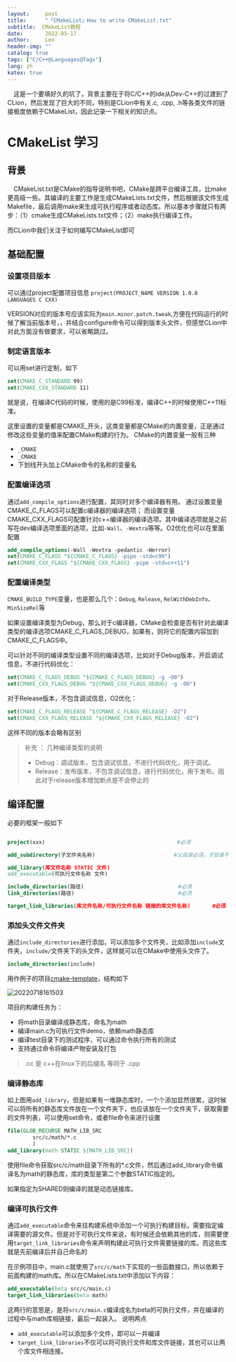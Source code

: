 ```yaml
---
layout:     post
title:      "「CMakeList」How to write CMakeList.txt"
subtitle:  CMakeList教程
date:       2022-05-17
author:     Leo
header-img: ""
catalog: true
tags: ["C/C++@Languages@Tags"]
lang: zh
katex: true
---
```


&emsp;这是一个要填好久的坑了，背景主要在于将C/C++的ide从Dev-C++的过渡到了CLion，然后发现了巨大的不同，特别是CLion中有关.c, .cpp, .h等各类文件的链接极度依赖于CMakeList，因此记录一下相关的知识点。

# CMakeList 学习


## 背景

&emsp;CMakeList.txt是CMake的指导说明书吧，CMake是跨平台编译工具，比make更高级一些。其编译的主要工作是生成CMakeLists.txt文件，然后根据该文件生成Makefile，最后调用make来生成可执行程序或者动态库。所以基本步骤就只有两步：（1）cmake生成CMakeLists.txt文件；（2）make执行编译工作。

而CLion中我们关注于如何编写CMakeList即可

## 基础配置

### 设置项目版本

可以通过project配置项目信息
`project(PROJECT_NAME VERSION 1.0.0 LANGUAGES C CXX)`

VERSION对应的版本号应该实际为`main.minor.patch.tweak`,方便在代码运行的时候了解当前版本号，，并结合configure命令可以得到版本头文件，但感觉CLion中对此方面没有做要求，可以省略跳过。

### 制定语言版本

可以用set进行定制，如下

```Cmake
set(CMAKE_C_STANDARD 99)
set(CMAKE_CXX_STANDARD 11)
```

就是说，在编译C代码的时候，使用的是C99标准，编译C++的时候使用C++11标准。

这里设置的变量都是CMAKE_开头，这类变量都是CMake的内置变量，正是通过修改这些变量的值来配置CMake构建的行为。
CMake的内置变量一般有三种

* `_CMAKE`
*  `_CMAKE`
*  下划线开头加上CMake命令的名称的变量名

### 配置编译选项

通过`add_compile_options`进行配置，其同时对多个编译器有用。 通过设置变量CMAKE_C_FLAGS可以配置c编译器的编译选项； 而设置变量CMAKE_CXX_FLAGS可配置针对c++编译器的编译选项。其中编译选项就是之前写在dev编译选项里面的选项，比如`-Wall`、`-Wextra`等等。O2优化也可以在里面配置

```Cmake
add_compile_options(-Wall -Wextra -pedantic -Werror)
set(CMAKE_C_FLAGS "${CMAKE_C_FLAGS} -pipe -std=c99")
set(CMAKE_CXX_FLAGS "${CMAKE_CXX_FLAGS} -pipe -std=c++11")
```

### 配置编译类型

`CMAKE_BUILD_TYPE`变量，也是那么几个：`Debug`, `Release`, `RelWithDebInfo`、`MinSizeRel`等

如果设置编译类型为Debug，那么对于c编译器，CMake会检查是否有针对此编译类型的编译选项CMAKE_C_FLAGS_DEBUG，如果有，则将它的配置内容加到CMAKE_C_FLAGS中。

可以针对不同的编译类型设置不同的编译选项，比如对于Debug版本，开启调试信息，不进行代码优化：

```CMake
set(CMAKE_C_FLAGS_DEBUG "${CMAKE_C_FLAGS_DEBUG} -g -O0")
set(CMAKE_CXX_FLAGS_DEBUG "${CMAKE_CXX_FLAGS_DEBUG} -g -O0")
```

对于Release版本，不包含调试信息，O2优化：

```CMake
set(CMAKE_C_FLAGS_RELEASE "${CMAKE_C_FLAGS_RELEASE} -O2")
set(CMAKE_CXX_FLAGS_RELEASE "${CMAKE_CXX_FLAGS_RELEASE} -O2")
```

这样不同的版本会略有区别

>补充 ： 几种编译类型的说明
>* Debug：调试版本，包含调试信息，不进行代码优化，用于调试。
>* Release：发布版本，不包含调试信息，进行代码优化，用于发布。因此对于release版本增加断点是不会停止的

## 编译配置

必要的框架一般如下

```Cmake

project(xxx)                                          #必须

add_subdirectory(子文件夹名称)                         #父目录必须，子目录不必

add_library(库文件名称 STATIC 文件)                   
add_executable(可执行文件名称 文件)                  

include_directories(路径)                              #必须
link_directories(路径)                                 #必须

target_link_libraries(库文件名称/可执行文件名称 链接的库文件名称)       #必须

```

### 添加头文件文件夹

通过`include_directories`进行添加，可以添加多个文件夹，比如添加`include`文件夹，`include/`文件夹下的头文件，这样就可以在CMake中使用头文件了。

```Cmake
include_directories(include)
```

用作例子的项目[cmake-template](https://gitee.com/RealCoolEngineer/cmake-template)，结构如下

![20220718161503](https://s2.loli.net/2022/07/18/suDqr3VUTHKXkwe.png)

 
项目的构建任务为：

* 将math目录编译成静态库，命名为math
* 编译main.c为可执行文件demo，依赖math静态库
* 编译test目录下的测试程序，可以通过命令执行所有的测试
* 支持通过命令将编译产物安装及打包

> .cc 是 c++在linux下的后缀名 等同于 .cpp

### 编译静态库

如上图用`add_library`，但是如果有一堆静态库时，一个个添加显然很累，这时候可以将所有的静态库文件放在一个文件夹下，也应该放在一个文件夹下，获取需要的文件列表，可以使用set命令，或者file命令来进行设置

```CMake
file(GLOB_RECURSE MATH_LIB_SRC
        src/c/math/*.c
        )
add_library(math STATIC ${MATH_LIB_SRC})
```

使用file命令获取src/c/math目录下所有的*.c文件，然后通过add_library命令编译名为math的静态库，库的类型是第二个参数STATIC指定的。

如果指定为SHARED则编译的就是动态链接库。

### 编译可执行文件

通过`add_executable`命令来往构建系统中添加一个可执行构建目标，需要指定编译需要的源文件。但是对于可执行文件来说，有时候还会依赖其他的库，则需要使用`target_link_libraries`命令来声明构建此可执行文件需要链接的库。而这些库就是先前编译后并自己命名的

在示例项目中，main.c就使用了`src/c/math`下实现的一些函数接口，所以依赖于前面构建的math库。所以在CMakeLists.txt中添加以下内容：

```CMake
add_executable(beta src/c/main.c)
target_link_libraries(beta math)
```

这两行的意思是，是将`src/c/main.c`编译成名为beta的可执行文件，并在编译的过程中与math库相链接，最后一起装入。
说明两点

* `add_executable`可以添加多个文件，即可以一并编译
* `target_link_libraries`不仅可以将可执行文件和库文件链接，其也可以让两个库文件相连接。
  
